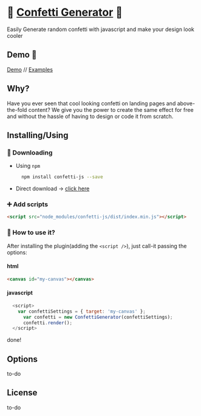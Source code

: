 # 🎉 <a href="https://agezao.github.io/confetti-generator" target="_blank">Confetti Generator</a> 🎉
Easily Generate random confetti with javascript and make your design look cooler

## Demo 🚀
<a href="https://agezao.github.io/confetti-generator" target="_blank">Demo</a> // <a href="https://agezao.github.io/confetti-generator/examples" target="_blank">Examples</a>

## Why?
Have you ever seen that cool looking confetti on landing pages and above-the-fold content? We give you the power to create the same effect for free and without the hassle of having to design or code it from scratch.

## Installing/Using
### 📲 Downloading
- Using `npm`

    ```bash
      npm install confetti-js --save
    ```

- Direct download -> [click here](https://github.com/agezao/confetti-generator/archive/master.zip)

### ➕ Add scripts

```html
<script src="node_modules/confetti-js/dist/index.min.js"></script>
```

### 🤔 How to use it?
After installing the plugin(adding the ``<script />``), just call-it passing the options:
#### html
```html
<canvas id="my-canvas"></canvas>
```

#### javascript
```javascript
  <script>
    var confettiSettings = { target: 'my-canvas' };
      var confetti = new ConfettiGenerator(confettiSettings);
      confetti.render();
  </script>
```
done!

## Options
to-do

## License
to-do
